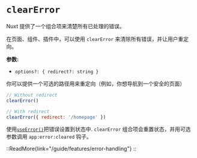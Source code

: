 # `clearError`

 Nuxt 提供了一个组合项来清楚所有已处理的错误。

在页面、组件、插件中，可以使用 `clearError` 来清除所有错误，并让用户重定向。

**参数:**

- `options?: { redirect?: string }`

你可以提供一个可选的路径用来重定向（例如，你想导航到一个安全的页面）

```js
// Without redirect
clearError()

// With redirect
clearError({ redirect: '/homepage' })
```
使用[`useError()`](/api/composables/use-error)把错误设置到状态中. `clearError` 组合项会重置状态，并用可选参数调用  `app:error:cleared` 钩子。

::ReadMore{link="/guide/features/error-handling"}
::
